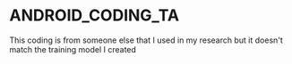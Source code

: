 # ANDROID_CODING_TA
This coding is from someone else that I used in my research but it doesn't match the training model I created

